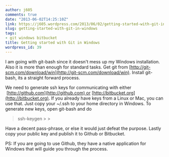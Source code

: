```yaml
---
author: j605
comments: true
date: "2013-06-02T14:25:10Z"
link: https://j605.wordpress.com/2013/06/02/getting-started-with-git-in-windows/
slug: getting-started-with-git-in-windows
tags:
- git windows bitbucket
title: Getting started with Git in Windows
wordpress_id: 39
---
```


I am going with git-bash since it doesn't mess up my Windows installation. Also it is more than enough for standard tasks. Get git from [http://git-scm.com/download/win](http://git-scm.com/download/win). Install git-bash, its a straight forward process. 

We need to generate ssh keys for communicating with either  [http://github.com](http://github.com) or [http://bitbucket.org](http://bitbucket.org). If you already have keys from a Linux or Mac, you can use that. Just copy your ~/.ssh to your home directory in Windows. To generate new keys, open git-bash and do

<blockquote>ssh-keygen
> 
> </blockquote>

Have a decent pass-phrase, or else it would just defeat the purpose. Lastly copy your public key and publish it to Github or Bitbucket.

PS: If you are going to use Github, they have a native application for Windows that will guide you through the process.
